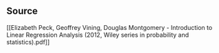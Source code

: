 
## Source
[[Elizabeth Peck, Geoffrey Vining, Douglas Montgomery - Introduction to Linear Regression Analysis (2012, Wiley series in probability and statistics).pdf]]